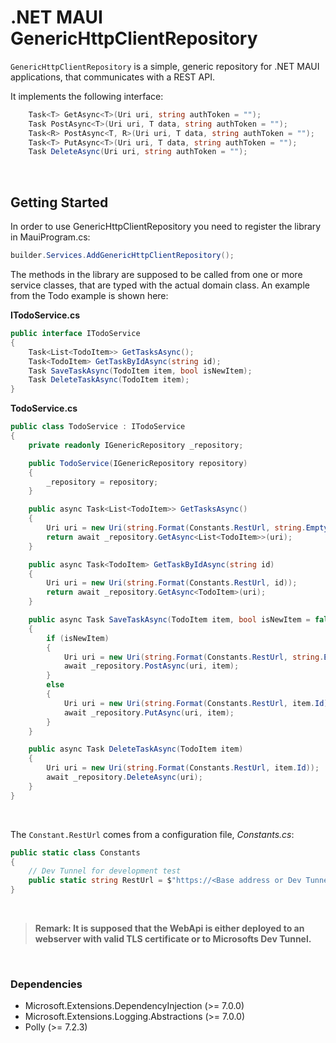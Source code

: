 # .NET MAUI GenericHttpClientRepository

`GenericHttpClientRepository` is a simple, generic repository for .NET MAUI applications, that communicates with a REST API.

It implements the following interface:

```csharp
    Task<T> GetAsync<T>(Uri uri, string authToken = "");
    Task PostAsync<T>(Uri uri, T data, string authToken = "");
    Task<R> PostAsync<T, R>(Uri uri, T data, string authToken = "");
    Task<T> PutAsync<T>(Uri uri, T data, string authToken = "");
    Task DeleteAsync(Uri uri, string authToken = "");
```

&nbsp;

## Getting Started

In order to use GenericHttpClientRepository you need to register the library in MauiProgram.cs:

```csharp
builder.Services.AddGenericHttpClientRepository();
```

The methods in the library are supposed to be called from one or more service classes, that are typed with the actual domain class. 
An example from the Todo example is shown here:


**ITodoService.cs**
```csharp
public interface ITodoService
{
    Task<List<TodoItem>> GetTasksAsync();
    Task<TodoItem> GetTaskByIdAsync(string id);
    Task SaveTaskAsync(TodoItem item, bool isNewItem);
    Task DeleteTaskAsync(TodoItem item);
}
```

**TodoService.cs**
```csharp
public class TodoService : ITodoService
{
    private readonly IGenericRepository _repository;

    public TodoService(IGenericRepository repository)
    {
        _repository = repository;
    }

    public async Task<List<TodoItem>> GetTasksAsync()
    {
        Uri uri = new Uri(string.Format(Constants.RestUrl, string.Empty));
        return await _repository.GetAsync<List<TodoItem>>(uri);
    }

    public async Task<TodoItem> GetTaskByIdAsync(string id)
    {
        Uri uri = new Uri(string.Format(Constants.RestUrl, id));
        return await _repository.GetAsync<TodoItem>(uri);
    }

    public async Task SaveTaskAsync(TodoItem item, bool isNewItem = false)
    {
        if (isNewItem)
        {
            Uri uri = new Uri(string.Format(Constants.RestUrl, string.Empty));
            await _repository.PostAsync(uri, item);
        }
        else
        {
            Uri uri = new Uri(string.Format(Constants.RestUrl, item.Id));
            await _repository.PutAsync(uri, item);
        }
    }

    public async Task DeleteTaskAsync(TodoItem item)
    {
        Uri uri = new Uri(string.Format(Constants.RestUrl, item.Id));
        await _repository.DeleteAsync(uri);
    }
}
```
&nbsp;

The `Constant.RestUrl` comes from a configuration file, *Constants.cs*:

```csharp
public static class Constants
{
    // Dev Tunnel for development test
    public static string RestUrl = $"https://<Base address or Dev Tunnel>/todoitems/{{0}}";
}
```
&nbsp;
> **Remark: It is supposed that the WebApi is either deployed to an webserver with valid TLS certificate or to Microsofts Dev Tunnel.**

&nbsp;

### Dependencies

- Microsoft.Extensions.DependencyInjection (>= 7.0.0)
- Microsoft.Extensions.Logging.Abstractions (>= 7.0.0)
- Polly (>= 7.2.3)